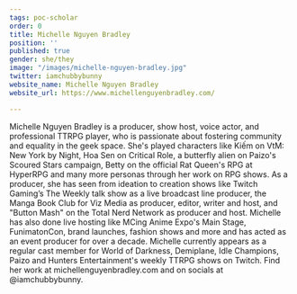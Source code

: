 ```yaml
---
tags: poc-scholar
order: 0
title: Michelle Nguyen Bradley
position: ''
published: true
gender: she/they
image: "/images/michelle-nguyen-bradley.jpg"
twitter: iamchubbybunny
website_name: Michelle Nguyen Bradley
website_url: https://www.michellenguyenbradley.com/

---
```

Michelle Nguyen Bradley is a producer, show host, voice actor, and professional TTRPG player, who is passionate about fostering community and equality in the geek space. She's played characters like Kiếm on VtM: New York by Night, Hoa Sen on Critical Role, a butterfly alien on Paizo's Scoured Stars campaign, Betty on the official Rat Queen's RPG at HyperRPG and many more personas through her work on RPG shows. As a producer, she has seen from ideation to creation shows like Twitch Gaming’s The Weekly talk show as a live broadcast line producer, the Manga Book Club for Viz Media as producer, editor, writer and host, and "Button Mash" on the Total Nerd Network as producer and host. Michelle has also done live hosting like MCing Anime Expo's Main Stage, FunimatonCon, brand launches, fashion shows and more and has acted as an event producer for over a decade. Michelle currently appears as a regular cast member for World of Darkness, Demiplane, Idle Champions, Paizo and Hunters Entertainment's weekly TTRPG shows on Twitch. Find her work at michellenguyenbradley.com and on socials at @iamchubbybunny.